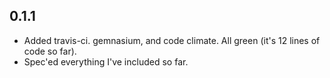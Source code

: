 ## 0.1.1
* Added travis-ci. gemnasium, and code climate.  All green (it's 12 lines of code so far).
* Spec'ed everything I've included so far.
